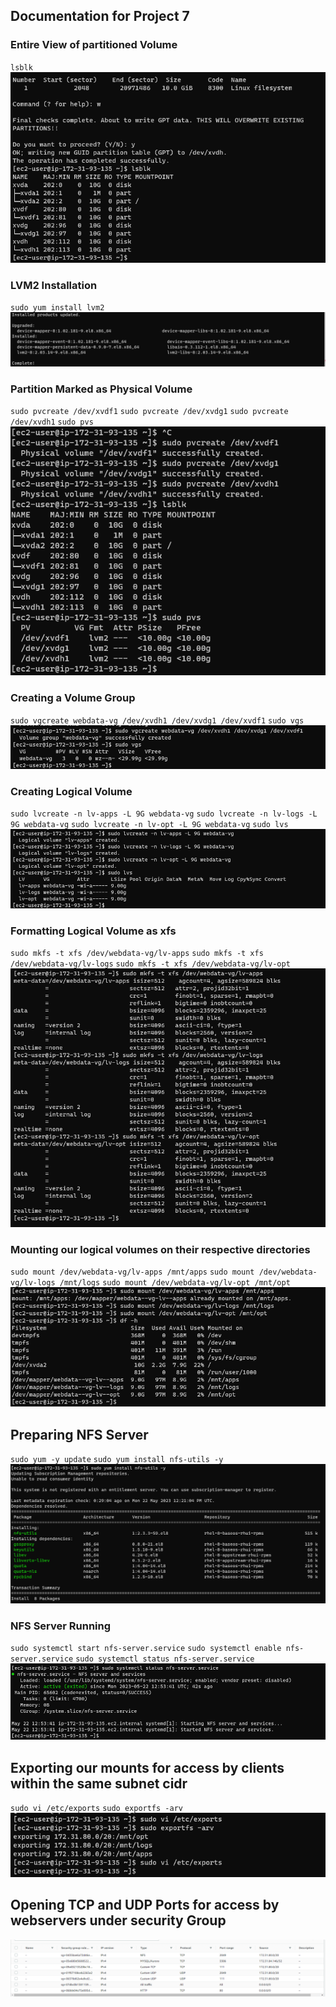 ## **Documentation for Project 7**

### Entire View of partitioned Volume 
`lsblk`
![list-of-newly-partitioned-volume](./Images-NFS-Server/Partitioned-volume-view.png)

### LVM2 Installation
`sudo yum install lvm2`
![lVM2-Installation](./Images-NFS-Server/LVM-2-Installed.png)

### Partition Marked as Physical Volume
`sudo pvcreate /dev/xvdf1`
`sudo pvcreate /dev/xvdg1`
`sudo pvcreate /dev/xvdh1`
`sudo pvs`
![Marking-partition-as-physical-Volume](./Images-NFS-Server/Partitons-marked-as-physical-volumes.png)

### Creating a Volume Group
`sudo vgcreate webdata-vg /dev/xvdh1 /dev/xvdg1 /dev/xvdf1`
`sudo vgs`
![Volume-Group-Creation](./Images-NFS-Server/Volume-group-created.png)

### Creating Logical Volume
`sudo lvcreate -n lv-apps -L 9G webdata-vg`
`sudo lvcreate -n lv-logs -L 9G webdata-vg`
`sudo lvcreate -n lv-opt -L 9G webdata-vg`
`sudo lvs`
![Logical-Volume-Creation](./Images-NFS-Server/Logical-volumes-created.png)

### Formatting Logical Volume as xfs
`sudo mkfs -t xfs /dev/webdata-vg/lv-apps`
`sudo mkfs -t xfs /dev/webdata-vg/lv-logs`
`sudo mkfs -t xfs /dev/webdata-vg/lv-opt`
![Formatting-Logical-Volume](./Images-NFS-Server/Logical-volumes-formatted-as-xfs.png)

### Mounting our logical volumes on their respective directories
`sudo mount /dev/webdata-vg/lv-apps /mnt/apps`
`sudo mount /dev/webdata-vg/lv-logs /mnt/logs`
`sudo mount /dev/webdata-vg/lv-opt /mnt/opt`
![Mounting-logical-volumes](./Images-NFS-Server/Logical-volumes-mounted-on-their-respective-mount-directories.png)

## Preparing NFS Server
`sudo yum -y update`
`sudo yum install nfs-utils -y`
![NFS-Server-Installation](./Images-NFS-Server/NFS-Utils-Installed.png)

### NFS Server Running
`sudo systemctl start nfs-server.service`
`sudo systemctl enable nfs-server.service`
`sudo systemctl status nfs-server.service`
![NFS-Server-Running](./Images-NFS-Server/NFS-Server-up-and-running.png)

## Exporting our mounts for access by clients within the same subnet cidr
`sudo vi /etc/exports`
`sudo exportfs -arv`
![exporting-our-mounts](./Images-NFS-Server/exporting-our-mounts-for-access-by-clients-within-thesame-subnets-cidr.png)

## Opening TCP and UDP Ports for access by webservers under security Group
![Security-Group-Configuration](./Images-NFS-Server/TCP-and-UDP-Ports-opened-on-NFS-%20for-accesss-by-webservers.png)